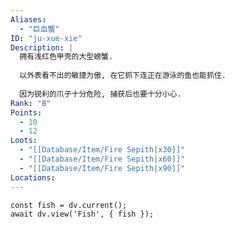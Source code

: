 ```yaml
---
Aliases:
  - "巨血蟹"
ID: "ju-xue-xie"
Description: |
  拥有浅红色甲壳的大型螃蟹.
  
  以外表看不出的敏捷为傲, 在它抓下连正在游泳的鱼也能抓住.
  
  因为锐利的爪子十分危险, 捕获后也要十分小心.
Rank: "B"
Points:
  - 10
  - 12
Loots:
  - "[[Database/Item/Fire Sepith|x30]]"
  - "[[Database/Item/Fire Sepith|x60]]"
  - "[[Database/Item/Fire Sepith|x90]]"
Locations:
---
```

```dataviewjs
const fish = dv.current();
await dv.view('Fish', { fish });
```